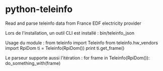 # python-teleinfo
Read and parse teleinfo data from France EDF electricity provider

Lors de l'installation, un outil CLI est installé : bin/teleinfo_json

Usage du module :
  from teleinfo import Teleinfo
  from teleinfo.hw_vendors import RpiDom
  ti = Teleinfo(RpiDom())
  print ti.get_frame()

Le parseur supporte aussi l'itération :
  for frame in Teleinfo(RpiDom()):
      do_something_with(frame)
